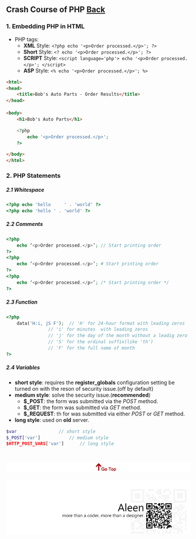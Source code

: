 ## Crash Course of PHP [Back](./../JavaScript.md)

### 1. Embedding PHP in HTML

- PHP tags: 
	- **XML** Style: ```<?php echo '<p>Order processed.</p>'; ?>```
	- **Short** Style: ```<? echo '<p>Order processed.</p>'; ?>```
	- **SCRIPT** Style: ```<script language='php'> echo '<p>Order processed.</p>'; </script>```
	- **ASP** Style: ```<% echo '<p>Order processed.</p>'; %>```

```html
<html>
<head>
	<title>Bob's Auto Parts - Order Results</title>
</head>

<body>
	<h1>Bob's Auto Parts</h1>
```

```php
	<?php
		echo '<p>Order processed.</p>';
	?>
```

```html
</body>
</html>
```

### 2. PHP Statements
##### 2.1 Whitespace

```php
<?php echo 'hello     ' . 'world' ?>
<?php echo 'hello ' . 'world' ?>
```

##### 2.2 Comments

```php
<?php 
	echo ‘<p>Order processed.</p>’; // Start printing order
?>
<?php 
	echo ‘<p>Order processed.</p>’; # Start printing order
?>
<?php 
	echo ‘<p>Order processed.</p>’; /* Start printing order */
?>
```

##### 2.3 Function

```php
<?php
	data('H:i, jS F');	// 'H' for 24-hour format with leading zeros
				// 'i' for minutes	with leading zeros
				// 'j' for the day of the month without a leadig zero
				// 'S' for the ordinal suffix(like 'th')
				// 'F' for the full name of month
?>
```

##### 2.4 Variables

- **short style**: requires the **register_globals** configuration setting be turned on with the reson of security issue.(off by default)
- **medium style**: solve the security issue.(**recommended**)
	- **$_POST**: the form was submitted via the *POST* method.
	- **$_GET**: the form was submitted via *GET* method.
	- **$_REQUEST**: th for was submitted via either *POST* or *GET* method.
- **long style**: used on **old** server.

```php
$var				// short style
$_POST['var']			// medium style
$HTTP_POST_VARS['var']		// long style
```



<a href="#" style="left:200px;"><img src="./../../../pic/gotop.png"></a>
=====
<a href="http://aleen42.github.io/" target="_blank" ><img src="./../../../pic/tail.gif"></a>